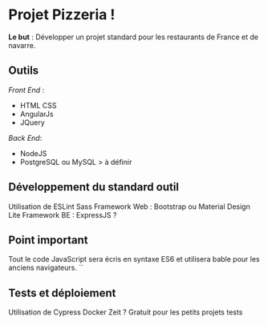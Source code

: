 # Projet Pizzeria !

**Le but** :
Développer un projet standard pour les restaurants de France et de navarre.

## Outils
*Front End* : 
* HTML CSS
* AngularJs 
* JQuery 

*Back End*: 
* NodeJS
* PostgreSQL ou MySQL > à définir 

## Développement du standard outil 

Utilisation de ESLint 
Sass
Framework Web : Bootstrap ou Material Design Lite
Framework BE : ExpressJS ? 

## Point important 

Tout le code JavaScript sera écris en syntaxe ES6 et utilisera bable pour les anciens navigateurs. ``


## Tests et déploiement 

Utilisation de Cypress 
Docker 
Zeit ? Gratuit pour les petits projets tests 
